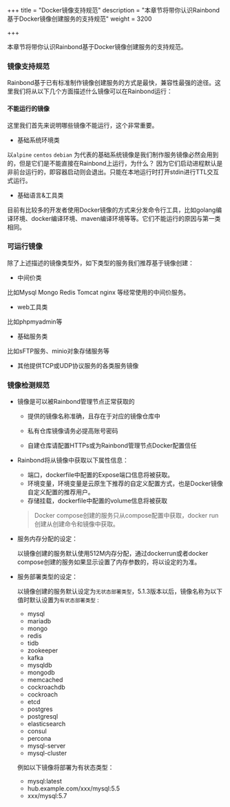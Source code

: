 +++
title = "Docker镜像支持规范"
description = "本章节将带你认识Rainbond基于Docker镜像创建服务的支持规范"
weight = 3200

+++

本章节将带你认识Rainbond基于Docker镜像创建服务的支持规范。

### 镜像支持规范

Rainbond基于已有标准制作镜像创建服务的方式是最快，兼容性最强的途径。这里我们将从以下几个方面描述什么镜像可以在Rainbond运行：

#### 不能运行的镜像

这里我们首先来说明哪些镜像不能运行，这个非常重要。

* 基础系统环境类

以`alpine` `centos` `debian` 为代表的基础系统镜像是我们制作服务镜像必然会用到的，但是它们是不能直接在Rainbond上运行，为什么？ 因为它们启动进程默认是非前台运行的，即容器启动则会退出。只能在本地运行时打开stdin进行TTL交互式运行。

* 基础语言&工具类

目前有比较多的开发者使用Docker镜像的方式来分发命令行工具，比如golang编译环境、docker编译环境、maven编译环境等等。它们不能运行的原因与第一类相同。

### 可运行镜像

除了上述描述的镜像类型外，如下类型的服务我们推荐基于镜像创建：

* 中间价类

比如Mysql Mongo Redis Tomcat nginx 等经常使用的中间价服务。

* web工具类

比如phpmyadmin等

* 基础服务类

比如sFTP服务、minio对象存储服务等

* 其他提供TCP或UDP协议服务的各类服务镜像

### 镜像检测规范

* 镜像是可以被Rainbond管理节点正常获取的
  * 提供的镜像名称准确，且存在于对应的镜像仓库中

  * 私有仓库镜像请务必提高账号密码
  * 自建仓库请配置HTTPs或为Rainbond管理节点Docker配置信任

* Rainbond将从镜像中获取以下属性信息：
  * 端口，dockerfile中配置的Expose端口信息将被获取。
  * 环境变量，环境变量是云原生下推荐的自定义配置方式，也是Docker镜像自定义配置的推荐用户。
  * 存储挂载，dockerfile中配置的volume信息将被获取

  > Docker compose创建的服务只从compose配置中获取，docker run创建从创建命令和镜像中获取。

* 服务内存分配的设定：

  以镜像创建的服务默认使用512M内存分配，通过dockerrun或者docker compose创建的服务如果显示设置了内存参数的，将以设定的为准。

* 服务部署类型的设定：

  以镜像创建的服务默认设定为`无状态部署类型`，5.1.3版本以后，镜像名称为以下值时默认设置为`有状态部署类型` :
  * mysql
  * mariadb
  * mongo
  * redis
  * tidb
  * zookeeper
  * kafka
  * mysqldb
  * mongodb
  * memcached
  * cockroachdb
  * cockroach
  * etcd
  * postgres
  * postgresql
  * elasticsearch
  * consul
  * percona
  * mysql-server
  * mysql-cluster

  例如以下镜像将部署为有状态类型：

  * mysql:latest
  * hub.example.com/xxx/mysql:5.5
  * xxx/mysql:5.7